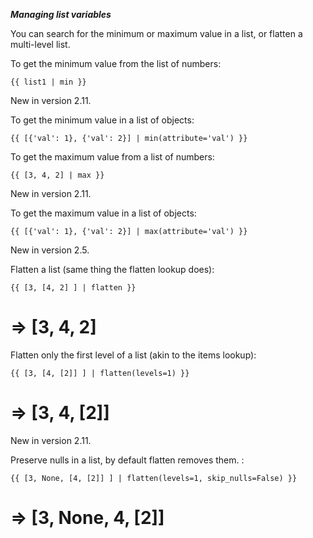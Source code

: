 
***Managing list variables***

You can search for the minimum or maximum value in a list, or flatten a multi-level list.

To get the minimum value from the list of numbers:

    {{ list1 | min }}
    
New in version 2.11.

To get the minimum value in a list of objects:

    {{ [{'val': 1}, {'val': 2}] | min(attribute='val') }}
    
To get the maximum value from a list of numbers:

    {{ [3, 4, 2] | max }}
    
New in version 2.11.

To get the maximum value in a list of objects:

    {{ [{'val': 1}, {'val': 2}] | max(attribute='val') }}
    
New in version 2.5.

Flatten a list (same thing the flatten lookup does):

    {{ [3, [4, 2] ] | flatten }}
    
# => [3, 4, 2]

Flatten only the first level of a list (akin to the items lookup):

    {{ [3, [4, [2]] ] | flatten(levels=1) }}

# => [3, 4, [2]]

New in version 2.11.

Preserve nulls in a list, by default flatten removes them. :

    {{ [3, None, [4, [2]] ] | flatten(levels=1, skip_nulls=False) }}
    
# => [3, None, 4, [2]]

